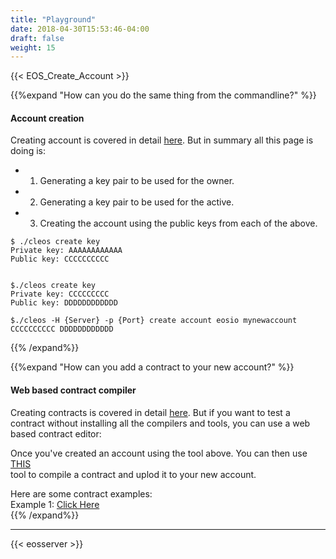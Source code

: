 ```yaml
---
title: "Playground"
date: 2018-04-30T15:53:46-04:00
draft: false
weight: 15
---
```


{{< EOS_Create_Account >}}


{{%expand "How can you do the same thing from the commandline?" %}}
#### Account creation

Creating account is covered in detail [here](../accounts). But in summary all this page is doing is:

* 1. Generating a key pair to be used for the owner. 
* 2. Generating a key pair to be used for the active.
* 3. Creating the account using the public keys from each of the above. 

```
$ ./cleos create key
Private key: AAAAAAAAAAAA
Public key: CCCCCCCCCC


$./cleos create key
Private key: CCCCCCCCC
Public key: DDDDDDDDDDDD

$./cleos -H {Server} -p {Port} create account eosio mynewaccount CCCCCCCCCC DDDDDDDDDDDD
```

{{% /expand%}}

{{%expand "How can you add a contract to your new account?" %}}

#### Web based contract compiler

Creating contracts is covered in detail [here](../smartcontractbasics). But if you want to test a contract without installing all the compilers and tools, you can use a web based contract editor: 


Once you've created an account using the tool above. You can then use <a href="https://tbfleming.github.io/cib/eos.html" target="_blank">THIS</a><br>tool to compile a contract and uplod it to your new account. 

Here are some contract examples:<br>
Example 1: <a href="https://tbfleming.github.io/cib/eos.html#gist=8b2b9a60cf51afcfaeb80e88c74d66ae" target="_blank">Click Here</a><br> 
{{% /expand%}}

<hr>

{{< eosserver >}}